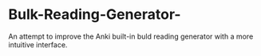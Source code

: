 # Bulk-Reading-Generator-
An attempt to improve the Anki built-in buld reading generator with a more intuitive interface.
